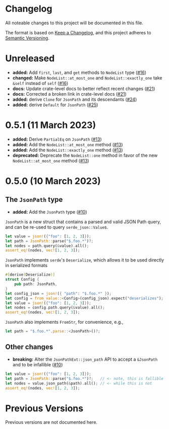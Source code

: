 # Changelog

All noteable changes to this project will be documented in this file.

The format is based on [Keep a Changelog](https://keepachangelog.com/en/1.0.0/),
and this project adheres to [Semantic Versioning](https://semver.org/spec/v2.0.0.html).

# Unreleased

- **added:** Add `first`, `last`, and `get` methods to `NodeList` type ([#16])
- **changed:** Make `NodeList::at_most_one` and `NodeList::exactly_one` take `&self` instead of `self` ([#16])
- **docs:** Update crate-level docs to better reflect recent changes ([#21])
- **docs:** Corrected a broken link in crate-level docs ([#21])
- **added:** derive `Clone` for `JsonPath` and its descendants ([#24])
- **added:** derive `Default` for `JsonPath` ([#25])

[#16]: https://github.com/hiltontj/serde_json_path/pull/16
[#21]: https://github.com/hiltontj/serde_json_path/pull/21
[#24]: https://github.com/hiltontj/serde_json_path/pull/24
[#25]: https://github.com/hiltontj/serde_json_path/pull/25

# 0.5.1 (11 March 2023)

- **added:** Derive `PartialEq` on `JsonPath` ([#13])
- **added:** Add the `NodeList::at_most_one` method ([#13])
- **added:** Add the `NodeList::exactly_one` method ([#13])
- **deprecated:** Deprecate the `NodeList::one` method in favor of the new `NodeList::at_most_one` method ([#13])

[#13]: https://github.com/hiltontj/serde_json_path/pull/13

# 0.5.0 (10 March 2023)

## The `JsonPath` type

- **added:** Add the `JsonPath` type ([#10])

`JsonPath` is a new struct that contains a parsed and valid JSON Path query, and can be re-used to query `serde_json::Value`s.

```rust
let value = json!({"foo": [1, 2, 3]});
let path = JsonPath::parse("$.foo.*")?;
let nodes = path.query(&value).all();
assert_eq!(nodes, vec![1, 2, 3]);
```

`JsonPath` implements `serde`'s `Deserialize`, which allows it to be used directly in serialized formats

```rust
#[derive(Deserialize)]
struct Config {
    pub path: JsonPath,
}
let config_json = json!({ "path": "$.foo.*" });
let config = from_value::<Config>(config_json).expect("deserializes");
let value = json!({"foo": [1, 2, 3]});
let nodes = config.path.query(&value).all();
assert_eq!(nodes, vec![1, 2, 3]);
```

`JsonPath` also implements `FromStr`, for convenience, e.g.,

```rust
let path = "$.foo.*".parse::<JsonPath>()?;
```

## Other changes

- **breaking:** Alter the `JsonPathExt::json_path` API to accept a `&JsonPath` and to be infallible ([#10])

```rust
let value = json!({"foo": [1, 2, 3]});
let path = JsonPath::parse("$.foo.*")?;   // <- note, this is fallible
let nodes = value.json_path(&path).all(); // <- while this is not
assert_eq!(nodes, vec![1, 2, 3]);
```

[#10]: https://github.com/hiltontj/serde_json_path/pull/10

# Previous Versions

Previous versions are not documented here.